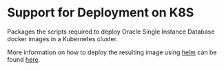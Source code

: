 #  Support for Deployment on K8S

Packages the scripts required to deploy Oracle Single Instance Database docker images in a Kubernetes cluster.

More information on how to deploy the resulting image using [helm](https://helm.sh/) can be found [here](https://github.com/oracle/docker-images/blob/main/OracleDatabase/SingleInstance/helm-charts/oracle-db/README.md).